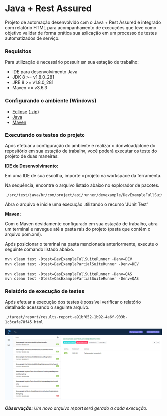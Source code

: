 # Java + Rest Assured

Projeto de automação desenvolvido com o Java + Rest Assured e integrado com relatório HTML para acompanhamento de execuções que teve como objetivo validar de forma prática sua aplicação em um processo de testes automatizados de serviço.

### Requisitos
Para utilização é necessário possuir em sua estação de trabalho:

* IDE para desenvolvimento Java
* JDK 8 >= v1.8.0_281
* JRE 8 >= v1.8.0_281
* Maven >= v3.6.3

### Configurando o ambiente (Windows)

* [Eclipse](https://www.eclipse.org/downloads/packages/release/2019-06/r) ([.zip](https://www.eclipse.org/downloads/download.php?file=/technology/epp/downloads/release/2019-06/R/eclipse-jee-2019-06-R-win32-x86_64.zip))
* [Java](https://mauriciogeneroso.medium.com/s%C3%A9rie-configurando-java-overview-79ded2f8d41b)
* [Maven](https://dicasdejava.com.br/como-instalar-o-maven-no-windows)

### Executando os testes do projeto
Após efetuar a configuração do ambiente e realizar o donwload/clone do repositório em sua estação de trabalho, você poderá executar os teste do projeto de duas maneiras:

**IDE de Desenvolvimento:**

Em uma IDE de sua escolha, importe o projeto na workspace da ferramenta.

Na sequência, encontre o arquivo listado abaixo no explorador de pacotes.
```
./src/test/java/br/com/project/api/runner/devexample/DevExampleFullSuiteRunner.java
```

Abra o arquivo e inicie uma execução utilizando o recurso 'JUnit Test'

**Maven:**

Com o Maven devidamente configurado em sua estação de trabalho, abra um terminal e navegue até a pasta raiz do projeto (pasta que contém o arquivo pom.xml).

Após posicionar o temrinal na pasta mencionada anteriormente, execute o seguinte comando listado abaixo.
```
mvn clean test -Dtest=DevExampleFullSuiteRunner -Denv=DEV
mvn clean test -Dtest=DevExamplePartialSuiteRunner -Denv=DEV

mvn clean test -Dtest=QasExampleFullSuiteRunner -Denv=QAS
mvn clean test -Dtest=QasExamplePartialSuiteRunner -Denv=QAS
```

### Relatório de execução de testes
Após efetuar a execução dos testes é possível verificar o relatório detalhado acessando o seguinte arquivo.
```
./target/report/results-report-a91bf052-1b92-4a6f-903b-1c3cafe78f45.html
```
![Resport Result](https://github.com/notfounnd/java-junit-api-rest-assured/blob/master/api-rest-assured-report-portal/report/report-sample.png)

***Observação:*** _Um novo arquivo report será gerado a cada execução._
